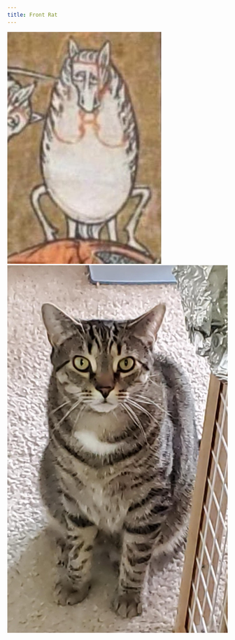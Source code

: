 ```yaml
---
title: Front Rat
---
```


<div class="image-holder">
	<img src="/front_horse.jpg" alt="An illustrated horse from a medieval manuscript in distorted front view">
	<img src="/front_rat.jpg" alt="Radish “Rat” the cat in front view">
</div>
